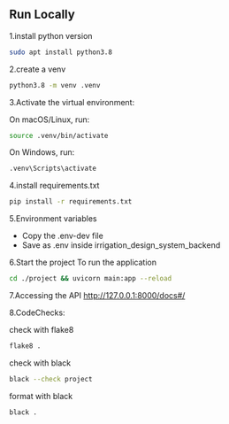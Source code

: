 ## Run Locally

1.install python version

```bash
sudo apt install python3.8
```

2.create a venv

```bash
python3.8 -m venv .venv
```

3.Activate the virtual environment:

On macOS/Linux, run:

```bash
source .venv/bin/activate
```

On Windows, run:

```bash
.venv\Scripts\activate
```

4.install requirements.txt

```bash
pip install -r requirements.txt
```

5.Environment variables

- Copy the .env-dev file
- Save as .env inside irrigation_design_system_backend

6.Start the project
   To run the application

```bash
cd ./project && uvicorn main:app --reload
``` 

7.Accessing the API
   http://127.0.0.1:8000/docs#/


8.CodeChecks: 

check with flake8
```bash
flake8 .
```

check with black
```bash
black --check project
```

format with black
```bash
black .
```
